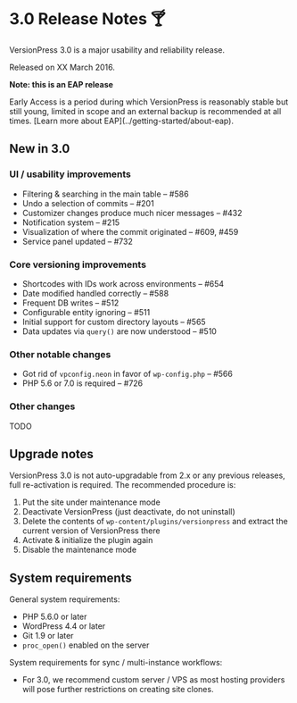 # 3.0 Release Notes 🍸

VersionPress 3.0 is a major usability and reliability release.

Released on XX March 2016.


<div class="note">
  <strong>Note: this is an EAP release</strong>
  <p>Early Access is a period during which VersionPress is reasonably stable but still young, limited in scope and an external backup is recommended at all times. [Learn more about EAP](../getting-started/about-eap).</p>
</div>


## New in 3.0

### UI / usability improvements

- Filtering & searching in the main table – #586
- Undo a selection of commits – #201
- Customizer changes produce much nicer messages – #432
- Notification system – #215
- Visualization of where the commit originated – #609, #459
- Service panel updated – #732


### Core versioning improvements

- Shortcodes with IDs work across environments – #654
- Date modified handled correctly – #588
- Frequent DB writes – #512
- Configurable entity ignoring – #511
- Initial support for custom directory layouts – #565
- Data updates via `query()` are now understood – #510


### Other notable changes

- Got rid of `vpconfig.neon` in favor of `wp-config.php` – #566
- PHP 5.6 or 7.0 is required – #726


### Other changes

TODO


## Upgrade notes

VersionPress 3.0 is not auto-upgradable from 2.x or any previous releases, full re-activation is required. The recommended procedure is:

 1. Put the site under maintenance mode
 2. Deactivate VersionPress (just deactivate, do not uninstall)
 3. Delete the contents of `wp-content/plugins/versionpress` and extract the current version of VersionPress there
 4. Activate & initialize the plugin again
 5. Disable the maintenance mode


## System requirements

General system requirements:

 - PHP 5.6.0 or later
 - WordPress 4.4 or later
 - Git 1.9 or later
 - `proc_open()` enabled on the server

System requirements for sync / multi-instance workflows:

 - For 3.0, we recommend custom server / VPS as most hosting providers will pose further restrictions on creating site clones.
